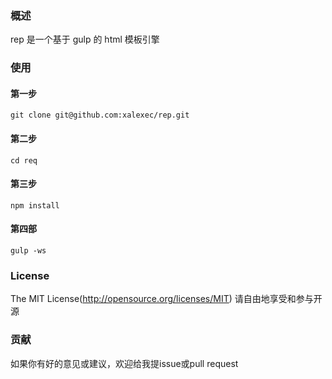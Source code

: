 ### 概述
rep 是一个基于 gulp 的 html 模板引擎

### 使用
#### 第一步
`git clone git@github.com:xalexec/rep.git`  
#### 第二步
`cd req`  
#### 第三步
`npm install`  
#### 第四部
`gulp -ws`  

### License

The MIT License(http://opensource.org/licenses/MIT) 请自由地享受和参与开源
### 贡献

如果你有好的意见或建议，欢迎给我提issue或pull request